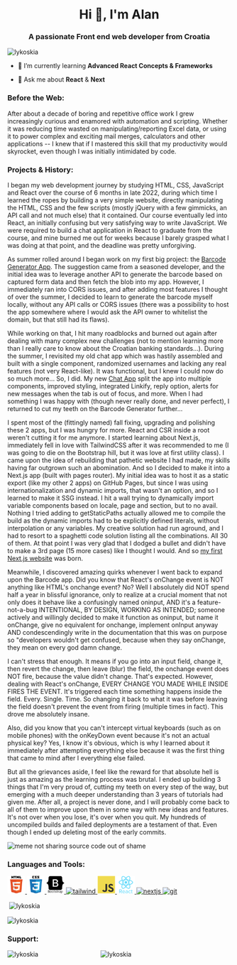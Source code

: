 <h1 align="center">Hi 👋, I'm Alan</h1>
<h3 align="center">A passionate Front end web developer from Croatia</h3>

<p align="left"> <img src="https://komarev.com/ghpvc/?username=lykoskia&label=Profile%20views&color=0e75b6&style=flat" alt="lykoskia" /> </p>

- 🌱 I’m currently learning **Advanced React Concepts & Frameworks**

- 💬 Ask me about **React** & **Next**

<h3 align="left">Before the Web:</h3>
<p align="left">
After about a decade of boring and repetitive office work I grew increasingly curious and enamored with automation and scripting. Whether it was reducing time wasted on manipulating/reporting Excel data, or using it to power complex and exciting mail merges, calculators and other applications -- I knew that if I mastered this skill that my productivity would skyrocket, even though I was initially intimidated by code. 
</p>

<h3 align="left">Projects & History:</h3>
<p align="left">
I began my web development journey by studying HTML, CSS, JavaScript and React over the course of 6 months in late 2022, during which time I learned the ropes by building a very simple website, directly manipulating the HTML, CSS and the few scripts (mostly jQuery with a few gimmicks, an API call and not much else) that it contained. Our course eventually led into React, an initially confusing but very satisfying way to write JavaScript. We were required to build a chat application in React to graduate from the course, and mine burned me out for weeks because I barely grasped what I was doing at that point, and the deadline was pretty unforgiving.
</p>
<p align="left">
As summer rolled around I began work on my first big project: the <a href="https://react-hub3-barcode-generator.vercel.app">Barcode Generator App</a>. The suggestion came from a seasoned developer, and the initial idea was to leverage another API to generate the barcode based on captured form data and then fetch the blob into my app. However, I immediately ran into CORS issues, and after adding most features I thought of over the summer, I decided to learn to generate the barcode myself locally, without any API calls or CORS issues (there was a possibility to host the app somewhere where I would ask the API owner to whitelist the domain, but that still had its flaws).  
</p>
<p align="left">
While working on that, I hit many roadblocks and burned out again after dealing with many complex new challenges (not to mention learning more than I really care to know about the Croatian banking standards...). During the summer, I revisited my old chat app which was hastily assembled and built with a single component, randomized usernames and lacking any real features (not very React-like). It was functional, but I knew I could now do so much more... So, I did. My new <a href="https://react-chat-lykoskia.vercel.app">Chat App</a> split the app into multiple components, improved styling, integrated Linkify, reply option, alerts for new messages when the tab is out of focus, and more. When I had something I was happy with (though never really done, and never perfect), I returned to cut my teeth on the Barcode Generator further...
</p>
<p align="left">
I spent most of the (fittingly named) fall fixing, upgrading and polishing these 2 apps, but I was hungry for more. React and CSR inside a root weren't cutting it for me anymore. I started learning about Next.js, immediately fell in love with TailwindCSS after it was recommended to me (I was going to die on the Bootstrap hill, but it was love at first utility class). I came upon the idea of rebuilding that pathetic website I had made, my skills having far outgrown such an abomination. And so I decided to make it into a Next.js app (built with pages router). My initial idea was to host it as a static export (like my other 2 apps) on GitHub Pages, but since I was using internationalization and dynamic imports, that wasn't an option, and so I learned to make it SSG instead. I hit a wall trying to dynamically import variable components based on locale, page and section, but to no avail. Nothing I tried adding to getStaticPaths actually allowed me to compile the build as the dynamic imports had to be explicitly defined literals, without interpolation or any variables. My creative solution had run aground, and I had to resort to a spaghetti code solution listing all the combinations. All 30 of them. At that point I was very glad that I dodged a bullet and didn't have to make a 3rd page (15 more cases) like I thought I would. And so <a href="https://www.volkerhengst.com">my first Next.js website</a> was born.
</p>
<p align="left">Meanwhile, I discovered amazing quirks whenever I went back to expand upon the Barcode app. Did you know that React's onChange event is NOT anything like HTML's onchange event? No? Well I absolutely did NOT spend half a year in blissful ignorance, only to realize at a crucial moment that not only does it behave like a confusingly named oninput, AND it's a feature-not-a-bug INTENTIONAL, BY DESIGN, WORKING AS INTENDED; someone actively and willingly decided to make it function as oninput, but name it onChange, give no equivalent for onchange, implement onInput anyway AND condescendingly write in the documentation that this was on purpose so "developers wouldn't get confused, because when they say onChange, they mean on every god damn change.</p>
<p align="left">I can't stress that enough. It means if you go into an input field, change it, then revert the change, then leave (blur) the field, the onchange event does NOT fire, because the value didn't change. That's expected. However, dealing with React's onChange, EVERY CHANGE YOU MADE WHILE INSIDE FIRES THE EVENT. It's triggered each time something happens inside the field. Every. Single. Time. So changing it back to what it was before leaving the field doesn't prevent the event from firing (multiple times in fact). This drove me absolutely insane.</p>
<p align="left">Also, did you know that you can't intercept virtual keyboards (such as on mobile phones) with the onKeyDown event because it's not an actual physical key? Yes, I know it's obvious, which is why I learned about it immediately after attempting everything else because it was the first thing that came to mind after I everything else failed.</p>

<p align="left">But all the grievances aside, I feel like the reward for that absolute hell is just as amazing as the learning process was brutal. I ended up building 3 things that I'm very proud of, cutting my teeth on every step of the way, but emerging with a much deeper understanding than 3 years of tutorials had given me. After all, a project is never done, and I will probably come back to all of them to improve upon them in some way with new ideas and features. It's not over when you lose, it's over when you quit. My hundreds of uncompiled builds and failed deployments are a testament of that. Even though I ended up deleting most of the early commits.</p>

<img src="https://scontent-vie1-1.cdninstagram.com/v/t39.30808-6/397918890_773343761471066_1503818097764257091_n.jpg?stp=dst-jpg_e15&efg=eyJ2ZW5jb2RlX3RhZyI6ImltYWdlX3VybGdlbi4xMDgweDEwODAuc2RyIn0&_nc_ht=scontent-vie1-1.cdninstagram.com&_nc_cat=102&_nc_ohc=pbjYJKo0IMUAX_lcURc&edm=ACWDqb8AAAAA&ccb=7-5&ig_cache_key=MzIyNzkxOTMxNjQ0MzcwOTQzMA%3D%3D.2-ccb7-5&oh=00_AfCz2mqF-5n6nfsCgj751_C6dBrSPhqE8RLhIaaq5gWHnQ&oe=6573C24B&_nc_sid=ee9879" alt="meme not sharing source code out of shame" width="400" height="400"/>
  
<h3 align="left">Languages and Tools:</h3>
<p align="left"> 
<a href="https://www.w3.org/html/" target="_blank" rel="noreferrer"> <img src="https://raw.githubusercontent.com/devicons/devicon/master/icons/html5/html5-original-wordmark.svg" alt="html5" width="40" height="40"/> </a> <a href="https://www.w3schools.com/css/" target="_blank" rel="noreferrer"> <img src="https://raw.githubusercontent.com/devicons/devicon/master/icons/css3/css3-original-wordmark.svg" alt="css3" width="40" height="40"/> </a> <a href="https://getbootstrap.com" target="_blank" rel="noreferrer"> <img src="https://raw.githubusercontent.com/devicons/devicon/master/icons/bootstrap/bootstrap-plain-wordmark.svg" alt="bootstrap" width="40" height="40"/> </a> <a href="https://tailwindcss.com/" target="_blank" rel="noreferrer"> <img src="https://www.vectorlogo.zone/logos/tailwindcss/tailwindcss-icon.svg" alt="tailwind" width="40" height="40"/> </a> <a href="https://developer.mozilla.org/en-US/docs/Web/JavaScript" target="_blank" rel="noreferrer"> <img src="https://raw.githubusercontent.com/devicons/devicon/master/icons/javascript/javascript-original.svg" alt="javascript" width="40" height="40"/> </a> <a href="https://react.dev/" target="_blank" rel="noreferrer"> <img src="https://raw.githubusercontent.com/devicons/devicon/master/icons/react/react-original-wordmark.svg" alt="react" width="40" height="40"/> </a> <a href="https://nextjs.org/" target="_blank" rel="noreferrer"> <img src="https://cdn.worldvectorlogo.com/logos/next-js.svg" alt="nextjs" width="40" height="40"/> </a> <a href="https://git-scm.com/" target="_blank" rel="noreferrer"> <img src="https://www.vectorlogo.zone/logos/git-scm/git-scm-icon.svg" alt="git" width="40" height="40"/> </a></p>

<p>&nbsp;<img align="center" src="https://github-readme-stats.vercel.app/api?username=lykoskia&show_icons=true&locale=en" alt="lykoskia" /></p>

<p><img align="center" src="https://github-readme-streak-stats.herokuapp.com/?user=lykoskia&" alt="lykoskia" /></p>

<h3 align="left">Support:</h3>
<p><a href="https://www.buymeacoffee.com/lykoskia"> <img align="left" src="https://cdn.buymeacoffee.com/buttons/v2/default-yellow.png" height="50" width="210" alt="lykoskia" /></a><a href="https://ko-fi.com/lykoskia"> <img align="left" src="https://cdn.ko-fi.com/cdn/kofi3.png?v=3" height="50" width="210" alt="lykoskia" /></a></p><br><br>
